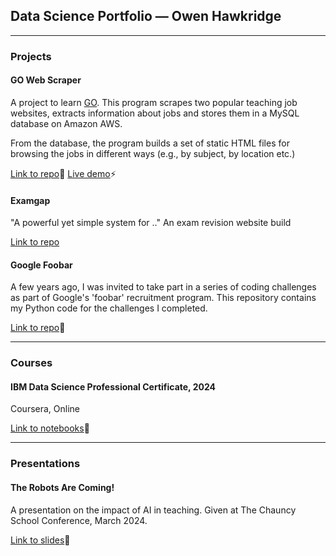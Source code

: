 ## Data Science Portfolio — Owen Hawkridge

---

### Projects

#### GO Web Scraper

A project to learn [GO](https://go.dev). This program scrapes two popular teaching job websites, extracts information about jobs and stores them in a MySQL database on Amazon AWS.

From the database, the program builds a set of static HTML files for browsing the jobs in different ways (e.g., by subject, by location etc.)

[Link to repo](https://github.com/ohawkridge/go-scraper)🔗 [Live demo](https://#)⚡️

#### Examgap

"A powerful yet simple system for .."
An exam revision website build



[Link to repo](https://#)

#### Google Foobar

A few years ago, I was invited to take part in a series of coding challenges as part of Google's 'foobar' recruitment program. This repository contains my Python code for the challenges I completed.

[Link to repo](https://github.com/ohawkridge/foobar)🔗

---

### Courses

#### IBM Data Science Professional Certificate, 2024
Coursera, Online

[Link to notebooks](https://github.com/ohawkridge/jupyter-notebooks)🔗

---

### Presentations

#### The Robots Are Coming!

A presentation on the impact of AI in teaching. Given at The Chauncy School Conference, March 2024.

[Link to slides](https://docs.google.com/presentation/d/1B-EE6mvE15-82voYKzckECrpH1wTnWeq/edit?usp=share_link&ouid=103652165818296102509&rtpof=true&sd=true)🔗

